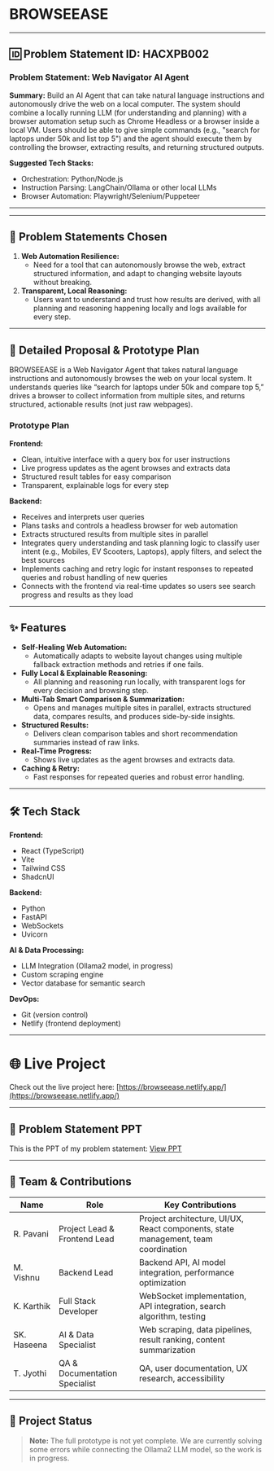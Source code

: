 # BROWSEEASE

---

## 🆔 Problem Statement ID: HACXPB002

### Problem Statement: Web Navigator AI Agent

**Summary:**
Build an AI Agent that can take natural language instructions and autonomously drive the web on a local computer. The system should combine a locally running LLM (for understanding and planning) with a browser automation setup such as Chrome Headless or a browser inside a local VM. Users should be able to give simple commands (e.g., "search for laptops under 50k and list top 5") and the agent should execute them by controlling the browser, extracting results, and returning structured outputs.

**Suggested Tech Stacks:**

- Orchestration: Python/Node.js
- Instruction Parsing: LangChain/Ollama or other local LLMs
- Browser Automation: Playwright/Selenium/Puppeteer

---

---

## 📝 Problem Statements Chosen

1. **Web Automation Resilience:**
   - Need for a tool that can autonomously browse the web, extract structured information, and adapt to changing website layouts without breaking.
2. **Transparent, Local Reasoning:**
   - Users want to understand and trust how results are derived, with all planning and reasoning happening locally and logs available for every step.

---

## 🚀 Detailed Proposal & Prototype Plan

BROWSEEASE is a Web Navigator Agent that takes natural language instructions and autonomously browses the web on your local system. It understands queries like “search for laptops under 50k and compare top 5,” drives a browser to collect information from multiple sites, and returns structured, actionable results (not just raw webpages).

### Prototype Plan

**Frontend:**

- Clean, intuitive interface with a query box for user instructions
- Live progress updates as the agent browses and extracts data
- Structured result tables for easy comparison
- Transparent, explainable logs for every step

**Backend:**

- Receives and interprets user queries
- Plans tasks and controls a headless browser for web automation
- Extracts structured results from multiple sites in parallel
- Integrates query understanding and task planning logic to classify user intent (e.g., Mobiles, EV Scooters, Laptops), apply filters, and select the best sources
- Implements caching and retry logic for instant responses to repeated queries and robust handling of new queries
- Connects with the frontend via real-time updates so users see search progress and results as they load

---

## ✨ Features

- **Self-Healing Web Automation:**
  - Automatically adapts to website layout changes using multiple fallback extraction methods and retries if one fails.
- **Fully Local & Explainable Reasoning:**
  - All planning and reasoning run locally, with transparent logs for every decision and browsing step.
- **Multi-Tab Smart Comparison & Summarization:**
  - Opens and manages multiple sites in parallel, extracts structured data, compares results, and produces side-by-side insights.
- **Structured Results:**
  - Delivers clean comparison tables and short recommendation summaries instead of raw links.
- **Real-Time Progress:**
  - Shows live updates as the agent browses and extracts data.
- **Caching & Retry:**
  - Fast responses for repeated queries and robust error handling.

---

## 🛠️ Tech Stack

**Frontend:**

- React (TypeScript)
- Vite
- Tailwind CSS
- ShadcnUI

**Backend:**

- Python
- FastAPI
- WebSockets
- Uvicorn

**AI & Data Processing:**

- LLM Integration (Ollama2 model, in progress)
- Custom scraping engine
- Vector database for semantic search


**DevOps:**

- Git (version control)
- Netlify (frontend deployment)

---

# 🌐 Live Project

Check out the live project here: [https://browseease.netlify.app/](https://browseease.netlify.app/)

---

## 📂 Problem Statement PPT

This is the PPT of my problem statement: [View PPT](https://drive.google.com/file/d/1VAW4MmE0PkdeitL7S2BiRg38Ljq8tHDt/view?usp=drivesdk)

---

## 👥 Team & Contributions

| Name        | Role                          | Key Contributions                                                                  |
| ----------- | ----------------------------- | ---------------------------------------------------------------------------------- |
| R. Pavani   | Project Lead & Frontend Lead  | Project architecture, UI/UX, React components, state management, team coordination |
| M. Vishnu   | Backend Lead                  | Backend API, AI model integration, performance optimization                        |
| K. Karthik  | Full Stack Developer          | WebSocket implementation, API integration, search algorithm, testing               |
| SK. Haseena | AI & Data Specialist          | Web scraping, data pipelines, result ranking, content summarization                |
| T. Jyothi   | QA & Documentation Specialist | QA, user documentation, UX research, accessibility                                 |

---

## 📢 Project Status

> **Note:** The full prototype is not yet complete. We are currently solving some errors while connecting the Ollama2 LLM model, so the work is in progress.
